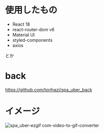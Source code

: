 # 使用したもの
- React 18
- react-router-dom v6
- Material UI
- styled-components
- axios

とか

# back
https://github.com/torihazi/spa_uber_back

# イメージ
![spa_uber-ezgif com-video-to-gif-converter](https://github.com/torihazi/spa_uber_front/assets/71245205/593c8d73-80b9-4593-be65-66af4c24f45c)
